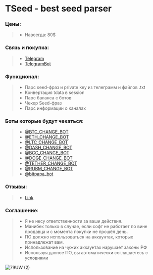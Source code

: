 # TSeed - best seed parser
### Цены:
> - Навсегда: 80$

### Связь и покупка:
> - [Telegram](https://t.me/zcxw_lolz)
> - [TelegramBot](https://t.me/tseedparserBot)

### Функционал:
> - Парс seed-фраз и private key из телеграмм и файлов .txt
> - Конвертация tdata в session
> - Парс баланса с ботов
> - Чекер Seed-фраз
> - Парс информации о каналах

### Боты которые будут чекаться:
> - [@BTC_CHANGE_BOT](https://t.me/BTC_CHANGE_BOT)
> - [@ETH_CHANGE_BOT](https://t.me/ETH_CHANGE_BOT)
> - [@LTC_CHANGE_BOT](https://t.me/LTC_CHANGE_BOT)
> - [@DASH_CHANGE_BOT](https://t.me/DASH_CHANGE_BOT)
> - [@BCC_CHANGE_BOT](https://t.me/BCC_CHANGE_BOT)
> - [@DOGE_CHANGE_BOT](https://t.me/DOGE_CHANGE_BOT)
> - [@TETHER_CHANGE_BOT](https://t.me/TETHER_CHANGE_BOT)
> - [@RUBM_CHANGE_BOT](https://t.me/RUBM_CHANGE_BOT)
> - [@bitpapa_bot](https://t.me/bitpapa_bot)

### Отзывы:
> - [Link](https://teletype.in/@except/ReviewsTseed)

### Соглашение:
> - Я не несу ответственности за ваши действия.
> - Манибек только в случае, если софт не работает по вине продавца и с момента покупки не прошёл день.
> - ПО должно использоваться на аккаунтах, которые принадлежат вам.
> - Использование на чужих аккаунтах нарушает законы РФ
> - Используя данное ПО, вы автоматически соглашаетесь с условиями


![79UW (2)](https://user-images.githubusercontent.com/101062813/170835358-1013117b-5ae5-4112-84e8-e0389088bd16.gif)
